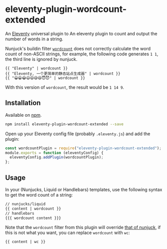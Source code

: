# eleventy-plugin-wordcount-extended

An [Eleventy](https://github.com/11ty/eleventy) universal plugin to An eleventy plugin to count and output the number of words in a string.

Nunjuck's buildin filter [`wordcount`](https://mozilla.github.io/nunjucks/templating.html#wordcount) does not correctly calculate the word count of non-ASCII strings, for example, the following code generates `1 1`, the third line is ignored by nunjuck.

```njk
{{ "Eleventy" | wordcount }}
{{ "Eleventy, 一个更简单的静态站点生成器" | wordcount }}
{{ "😀😁😂😃😄😅😆😇😈" | wordcount }}
```

With this version of `wordcount`, the result would be `1 14 9`.

## Installation

Available on [npm](https://www.npmjs.com/package/eleventy-plugin-wordcount-extended).

```bash
npm install eleventy-plugin-wordcount-extended --save
```

Open up your Eleventy config file (probably `.eleventy.js`) and add the plugin:

```js
const wordcountPlugin = require("eleventy-plugin-wordcount-extended");
module.exports = function (eleventyConfig) {
  eleventyConfig.addPlugin(wordcountPlugin);
};
```

## Usage

In your (Nunjucks, Liquid or Handlebars) templates, use the following syntax to get the word count of a string:

```html
// nunjucks/liquid 
{{ content | wordcount }} 
// handlebars 
{{{ wordcount content }}}
```

Note that the `wordcount` filter from this plugin will override [that of nunjuck](https://mozilla.github.io/nunjucks/templating.html#wordcount), if this is not what you want, you can replace `wordcount` with `wc`:

```html
{{ content | wc }}
```
